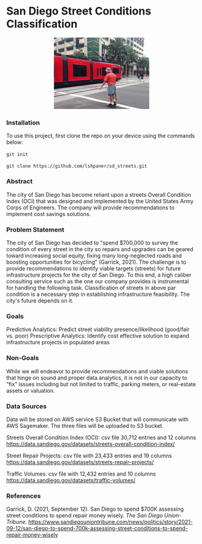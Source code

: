 # San Diego Street Conditions Classification

<p align ="center">
<img src = "/images/IMG_0037-ANIMATION.gif" width = "50%" height = "auto">
</p>

### Installation

To use this project, first clone the repo on your device using the commands below:

`git init`

`git clone https://github.com/lshpaner/sd_streets.git`

### Abstract 
The city of San Diego has become reliant upon a streets Overall Condition Index (OCI) that was designed and implemented by the United States Army Corps of Engineers. The company will provide recommendations to implement cost savings solutions.

### Problem Statement
The city of San Diego has decided to "spend $700,000 to survey the condition of every street in the city so repairs and upgrades can be geared toward increasing social equity, fixing many long-neglected roads and boosting opportunities for bicycling" (Garrick, 2021). The challenge is to provide recommendations to identify viable targets (streets) for future infrastructure projects for the city of San Diego. To this end, a high caliber consulting service such as the one our company provides is instrumental for handling the following task. Classification of streets in above par condition is a necessary step in establishing infrastructure feasibility. The city's future depends on it.

### Goals 
Predictive Analytics: Predict street viability presence/likelihood (good/fair vs. poor)
Prescriptive Analytics: Identify cost effective solution to expand infrastructure projects in populated areas

### Non-Goals 
While we will endeavor to provide recommendations and viable solutions that hinge on sound and proper data analytics, it is not in our capacity to “fix” issues including but not limited to traffic, parking meters, or real-estate assets or valuation. 

### Data Sources 
Data will be stored on AWS service S3 Bucket that will communicate with AWS Sagemaker. The three files will be uploaded to S3 bucket.

Streets Overall Condition Index (OCI): csv file 30,712 entries and 12 columns  
https://data.sandiego.gov/datasets/streets-overall-condition-index/

Street Repair Projects: csv file with 23,433 entries and 19 columns  
https://data.sandiego.gov/datasets/streets-repair-projects/

Traffic Volumes: csv file with 12,432 entries and 10 columns  
https://data.sandiego.gov/datasets/traffic-volumes/


### References
Garrick, D. (2021, September 12). San Diego to spend $700K assessing street conditions to spend repair money wisely. *The San Diego Union-Tribune.* https://www.sandiegouniontribune.com/news/politics/story/2021-09-12/san-diego-to-spend-700k-assessing-street-conditions-to-spend-repair-money-wisely

